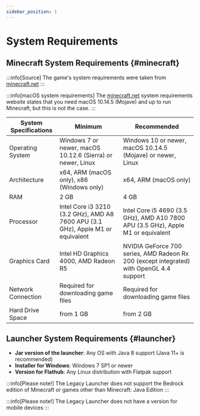 ```yaml
---
sidebar_position: 1
---
```

# System Requirements

## Minecraft System Requirements {#minecraft}
:::info[Source]
The game's system requirements were taken from [minecraft.net](https://www.minecraft.net/en-us/store/minecraft-deluxe-collection-pc#accordionv1-b6c8df09da-item-6176600103)
:::

:::info[macOS system requirements]
The [minecraft.net](https://www.minecraft.net/en-us/store/minecraft-deluxe-collection-pc#accordionv1-b6c8df09da-item-6176600103) system requirements website states that you need macOS 10.14.5 (Mojave) and up to run Minecraft, but this is not the case.
:::

| System Specifications   | Minimum                                                                        | Recommended                                                                         |
|-------------------------|--------------------------------------------------------------------------------|-------------------------------------------------------------------------------------|
| Operating System        | Windows 7 or newer, macOS 10.12.6 (Sierra) or newer, Linux                     | Windows 10 or newer, macOS 10.14.5 (Mojave) or newer, Linux                         |
| Architecture            | x64, ARM (macOS only), x86 (Windows only)                                      | x64, ARM (macOS only)                                                               |
| RAM                     | 2 GB                                                                           | 4 GB                                                                                |
| Processor               | Intel Core i3 3210 (3.2 GHz), AMD A8 7600 APU (3.1 GHz), Apple M1 or equivalent| Intel Core i5 4690 (3.5 GHz), AMD A10 7800 APU (3.5 GHz), Apple M1 or equivalent    |
| Graphics Card           | Intel HD Graphics 4000, AMD Radeon R5                                          | NVIDIA GeForce 700 series, AMD Radeon Rx 200 (except integrated) with OpenGL 4.4 support |
| Network Connection      | Required for downloading game files                                            | Required for downloading game files                                                |
| Hard Drive Space        | from 1 GB                                                                      | from 2 GB                                                                           |

## Launcher System Requirements {#launcher}
* **Jar version of the launcher**: Any OS with Java 8 support (Java 11+ is recommended)
* **Installer for Windows**: Windows 7 SP1 or newer
* **Version for Flathub**: Any Linux distribution with Flatpak support

:::info[Please note!]
The Legacy Launcher does not support the Bedrock edition of Minecraft or games other than Minecraft: Java Edition
:::

:::info[Please note!]
The Legacy Launcher does not have a version for mobile devices
:::

